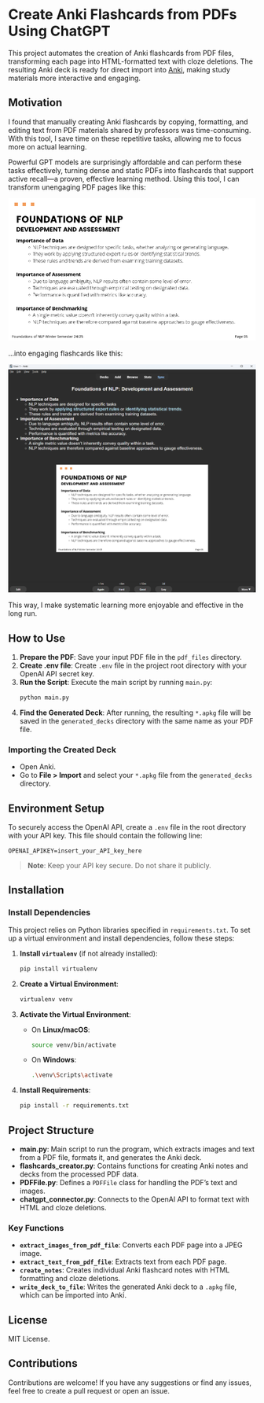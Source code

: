 # Create Anki Flashcards from PDFs Using ChatGPT

This project automates the creation of Anki flashcards from PDF files, 
transforming each page into HTML-formatted text with cloze deletions. 
The resulting Anki deck is ready for direct import into [Anki](https://apps.ankiweb.net/), 
making study materials more interactive and engaging.

## Motivation
I found that manually creating Anki flashcards by copying, formatting,
and editing text from PDF materials shared by professors was time-consuming. 
With this tool, I save time on these repetitive tasks, allowing me to focus more on actual learning.

Powerful GPT models are surprisingly affordable and can perform these tasks effectively,
turning dense and static PDFs into flashcards that support active recall—a proven, 
effective learning method. Using this tool, I can transform unengaging PDF pages like this:

![pdf_page_scs.png](readme_images/pdf_page_scs.png)

...into engaging flashcards like this:

![flashcard_page_scs.png](readme_images/flashcard_page_scs.png)

This way, I make systematic learning more enjoyable and effective in the long run.

## How to Use

1. **Prepare the PDF**: Save your input PDF file in the `pdf_files` directory.
2. **Create .env file**: Create `.env` file in the project root directory with your OpenAI API secret key. 
3. **Run the Script**: Execute the main script by running `main.py`:
   ```bash
   python main.py
   ```
4. **Find the Generated Deck**: After running, the resulting `*.apkg` file will be saved in the `generated_decks` directory with the same name as your PDF file.

### Importing the Created Deck

- Open Anki.
- Go to **File > Import** and select your `*.apkg` file from the `generated_decks` directory.

## Environment Setup

To securely access the OpenAI API, create a `.env` file in the root directory with your API key. This file should contain the following line:
```
OPENAI_APIKEY=insert_your_API_key_here
```
> **Note**: Keep your API key secure. Do not share it publicly.

## Installation

### Install Dependencies

This project relies on Python libraries specified in `requirements.txt`. To set up a virtual environment and install dependencies, follow these steps:

1. **Install `virtualenv`** (if not already installed):
   ```bash
   pip install virtualenv
   ```

2. **Create a Virtual Environment**:
   ```bash
   virtualenv venv
   ```

3. **Activate the Virtual Environment**:
    - On **Linux/macOS**:
      ```bash
      source venv/bin/activate
      ```
    - On **Windows**:
      ```bash
      .\venv\Scripts\activate
      ```

4. **Install Requirements**:
   ```bash
   pip install -r requirements.txt
   ```

## Project Structure

- **main.py**: Main script to run the program, which extracts images and text from a PDF file, formats it, and generates the Anki deck.
- **flashcards_creator.py**: Contains functions for creating Anki notes and decks from the processed PDF data.
- **PDFFile.py**: Defines a `PDFFile` class for handling the PDF’s text and images.
- **chatgpt_connector.py**: Connects to the OpenAI API to format text with HTML and cloze deletions.

### Key Functions

- **`extract_images_from_pdf_file`**: Converts each PDF page into a JPEG image.
- **`extract_text_from_pdf_file`**: Extracts text from each PDF page.
- **`create_notes`**: Creates individual Anki flashcard notes with HTML formatting and cloze deletions.
- **`write_deck_to_file`**: Writes the generated Anki deck to a `.apkg` file, which can be imported into Anki.

## License
MIT License.

## Contributions
Contributions are welcome! If you have any suggestions or find any issues, feel free to create a pull request or open an issue.
